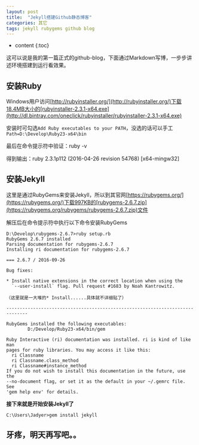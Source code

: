 ```yaml
---
layout: post
title:  "Jekyll搭建Github静态博客"
categories: 其它
tags: jekyll rubygems github blog
---
```


* content
{:toc}

这可以说是我的第一篇正式的github-blog，下面通过Markdown写博，一步步讲述环境搭建到运行看效果。

## 安装Ruby

Windows用户访问[http://rubyinstaller.org/](http://rubyinstaller.org/)下载18.4MB大小的[rubyinstaller-2.3.1-x64.exe](http://dl.bintray.com/oneclick/rubyinstaller/rubyinstaller-2.3.1-x64.exe)

安装时可勾选`Add Ruby executables to your PATH`，没选的话可以手工`Path=D:\Develop\Ruby23-x64\bin`


最后在命令提示符中验证：ruby -v

得到输出：ruby 2.3.1p112 (2016-04-26 revision 54768) [x64-mingw32]

## 安装Jekyll

这里是通过RubyGems来安装Jekyll，所以到其官网[https://rubygems.org/](https://rubygems.org/)下载997KB的[rubygems-2.6.7.zip](https://rubygems.org/rubygems/rubygems-2.6.7.zip)文件

解压后在命令提示符中执行以下命令安装RubyGems

```
D:\Develop\rubygems-2.6.7>ruby setup.rb
RubyGems 2.6.7 installed
Parsing documentation for rubygems-2.6.7
Installing ri documentation for rubygems-2.6.7

=== 2.6.7 / 2016-09-26

Bug fixes:

* Install native extensions in the correct location when using the
  `--user-install` flag. Pull request #1683 by Noah Kantrowitz.

（这里就是一大堆的* Install......具体就不详细贴了）

------------------------------------------------------------------------------

RubyGems installed the following executables:
        D:/Develop/Ruby23-x64/bin/gem

Ruby Interactive (ri) documentation was installed. ri is kind of like man
pages for ruby libraries. You may access it like this:
  ri Classname
  ri Classname.class_method
  ri Classname#instance_method
If you do not wish to install this documentation in the future, use the
--no-document flag, or set it as the default in your ~/.gemrc file. See
'gem help env' for details.
```

**接下来就是开始安装Jekyll了**

```
C:\Users\Jadyer>gem install jekyll
```

## 牙疼，明天再写吧。。